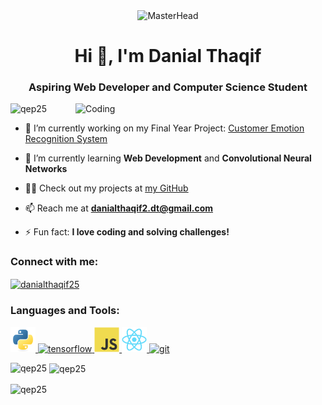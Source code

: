 <div align="center">
  <img src="https://i.pinimg.com/originals/4d/16/78/4d1678e171347c4402c231dad0394f0f.gif" alt="MasterHead">
</div>

<h1 align="center">Hi 👋, I'm Danial Thaqif</h1>
<h3 align="center">Aspiring Web Developer and Computer Science Student</h3>
<img align="right" alt="Coding" width="400" src="https://media.tenor.com/GfSX-u7VGM4AAAAM/coding.gif">

<p align="left"> <img src="https://komarev.com/ghpvc/?username=qep25&label=Profile%20views&color=0e75b6&style=flat" alt="qep25" /> </p>

- 🔭 I’m currently working on my Final Year Project: [Customer Emotion Recognition System](https://github.com/qep25/projects.git)

- 🌱 I’m currently learning **Web Development** and **Convolutional Neural Networks**

- 👨‍💻 Check out my projects at [my GitHub](https://github.com/qep25?tab=repositories)

- 📫 Reach me at **danialthaqif2.dt@gmail.com**

- ⚡ Fun fact: **I love coding and solving challenges!**

<h3 align="left">Connect with me:</h3>
<p align="left">
<a href="https://linkedin.com/in/danialthaqif25" target="blank"><img align="center" src="https://raw.githubusercontent.com/rahuldkjain/github-profile-readme-generator/master/src/images/icons/Social/linked-in-alt.svg" alt="danialthaqif25" height="30" width="40" /></a>
</p>

<h3 align="left">Languages and Tools:</h3>
<p align="left">
  <a href="https://www.python.org" target="_blank" rel="noreferrer">
    <img src="https://raw.githubusercontent.com/devicons/devicon/master/icons/python/python-original.svg" alt="python" width="40" height="40"/>
  </a>
  <a href="https://www.tensorflow.org" target="_blank" rel="noreferrer">
    <img src="https://www.vectorlogo.zone/logos/tensorflow/tensorflow-icon.svg" alt="tensorflow" width="40" height="40"/>
  </a>
  <a href="https://developer.mozilla.org/en-US/docs/Web/JavaScript" target="_blank" rel="noreferrer">
    <img src="https://raw.githubusercontent.com/devicons/devicon/master/icons/javascript/javascript-original.svg" alt="javascript" width="40" height="40"/>
  </a>
  <a href="https://reactjs.org/" target="_blank" rel="noreferrer">
    <img src="https://raw.githubusercontent.com/devicons/devicon/master/icons/react/react-original.svg" alt="react" width="40" height="40"/>
  </a>
  <a href="https://git-scm.com/" target="_blank" rel="noreferrer">
    <img src="https://www.vectorlogo.zone/logos/git-scm/git-scm-icon.svg" alt="git" width="40" height="40"/>
  </a>
  <!-- Add more tools as needed -->
</p>

<p><img align="left" src="https://github-readme-stats.vercel.app/api/top-langs?username=qep25&show_icons=true&locale=en&layout=compact" alt="qep25" /></p>

<p>&nbsp;<img align="center" src="https://github-readme-stats.vercel.app/api?username=qep25&show_icons=true&locale=en" alt="qep25" /></p>

<p><img align="center" src="https://github-readme-streak-stats.herokuapp.com/?user=qep25&" alt="qep25" /></p>
